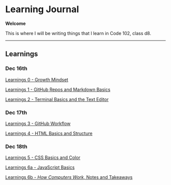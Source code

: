 # Learning Journal

**Welcome**

This is where I will be writing things that I learn in Code 102, class d8.

---

## Learnings

### Dec 16th

[Learnings 0 - Growth Mindset](https://zx37.github.io/learning-journal/learnings-2)

[Learnings 1 - GitHub Repos and Markdown Basics](https://zx37.github.io/learning-journal/learnings-1)

[Learnings 2 - Terminal Basics and the Text Editor](https://zx37.github.io/learning-journal/learnings-2)

### Dec 17th

[Learnings 3 - GitHub Workflow](https://zx37.github.io/learning-journal/learnings-3)

[Learnings 4 - HTML Basics and Structure](https://zx37.github.io/learning-journal/learnings-4)

### Dec 18th

[Learnings 5 - CSS Basics and Color](https://zx37.github.io/learning-journal/learnings-5)

[Learnings 6a - JavaScript Basics](https://zx37.github.io/learning-journal/learnings-6a)

[Learnings 6b - *How Computers Work*, Notes and Takeaways](https://zx37.github.io/learning-journal/learnings-6b)